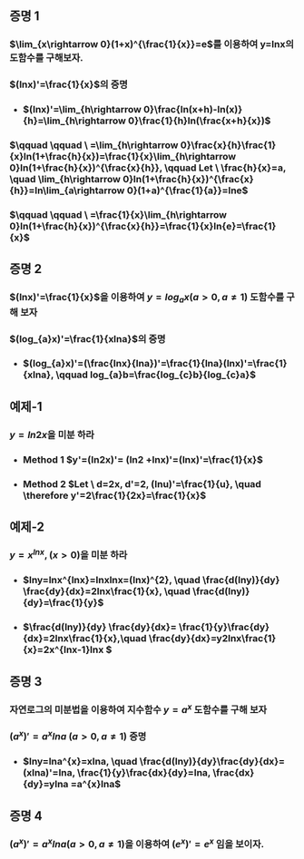 ## 증명 1
### $\lim_{x\rightarrow 0}(1+x)^{\frac{1}{x}}=e$를 이용하여 y=lnx의 도함수를 구해보자.
### $(lnx)'=\frac{1}{x}$의 증명
+ ### $(lnx)'=\lim_{h\rightarrow 0}\frac{ln(x+h)-ln(x)}{h}=\lim_{h\rightarrow 0}\frac{1}{h}ln(\frac{x+h}{x})$
### $\qquad \qquad \   =\lim_{h\rightarrow 0}\frac{x}{h}\frac{1}{x}ln(1+\frac{h}{x})=\frac{1}{x}\lim_{h\rightarrow 0}ln(1+\frac{h}{x})^{\frac{x}{h}}, \qquad Let \ \frac{h}{x}=a, \quad \lim_{h\rightarrow 0}ln(1+\frac{h}{x})^{\frac{x}{h}}=ln\lim_{a\rightarrow 0}(1+a)^{\frac{1}{a}}=lne$
### $\qquad \qquad \   =\frac{1}{x}\lim_{h\rightarrow 0}ln(1+\frac{h}{x})^{\frac{x}{h}}=\frac{1}{x}ln{e}=\frac{1}{x}$

## 증명 2
### $(lnx)'=\frac{1}{x}$을 이용하여 $y=log_{a}x(a>0,a\neq 1)$ 도함수를 구해 보자
### $(log_{a}x)'=\frac{1}{xlna}$의 증명
+ ### $(log_{a}x)'=(\frac{lnx}{lna})'=\frac{1}{lna}(lnx)'=\frac{1}{xlna}, \qquad log_{a}b=\frac{log_{c}b}{log_{c}a}$

## 예제-1
### $y=ln2x$을 미분 하라
+ ### Method 1 $y'=(ln2x)'= (ln2 +lnx)'=(lnx)'=\frac{1}{x}$
+ ### Method 2 $Let \ d=2x, d'=2, (lnu)'=\frac{1}{u}, \quad \therefore y'=2\frac{1}{2x}=\frac{1}{x}$

## 예제-2
### $y=x^{lnx},(x>0)$을 미분 하라
+ ### $lny=lnx^{lnx}=lnxlnx=(lnx)^{2}, \quad \frac{d(lny)}{dy} \frac{dy}{dx}=2lnx\frac{1}{x}, \quad \frac{d(lny)}{dy}=\frac{1}{y}$
+ ### $\frac{d(lny)}{dy} \frac{dy}{dx}= \frac{1}{y}\frac{dy}{dx}=2lnx\frac{1}{x},\quad \frac{dy}{dx}=y2lnx\frac{1}{x}=2x^{lnx-1}lnx $


## 증명 3
### 자연로그의 미분법을 이용하여 지수함수 $y=a^{x}$ 도함수를 구해 보자
### $(a^{x})'=a^{x}lna \ (a>0, a\neq 1)$ 증명
+ ### $lny=lna^{x}=xlna, \quad \frac{d(lny)}{dy}\frac{dy}{dx}=(xlna)'=lna, \frac{1}{y}\frac{dx}{dy}=lna, \frac{dx}{dy}=ylna =a^{x}lna$

## 증명 4
### $(a^{x})'=a^{x}lna (a>0, a\neq 1)$을 이용하여 $(e^{x})'=e^{x}$ 임을 보이자.
